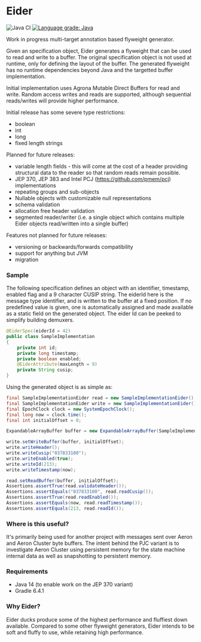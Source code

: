 # Eider

![Java CI](https://github.com/eleventy7/eider/workflows/Java%20CI/badge.svg) [![Language grade: Java](https://img.shields.io/lgtm/grade/java/g/eleventy7/eider.svg?logo=lgtm&logoWidth=18)](https://lgtm.com/projects/g/eleventy7/eider/context:java)

Work in progress multi-target annotation based flyweight generator.

Given an specification object, Eider generates a flyweight that can be used to read and write to a buffer. The original specification object is not used at runtime, only for defining the layout of the buffer. The generated flyweight has no runtime dependencies beyond Java and the targetted buffer implementation.

Initial implementation uses Agrona Mutable Direct Buffers for read and write. Random access writes and reads are supported, although sequential reads/writes will provide higher performance. 

Initial release has some severe type restrictions:

- boolean
- int
- long
- fixed length strings

Planned for future releases:

- variable length fields - this will come at the cost of a header providing structural data to the reader so that random reads remain possible.
- JEP 370, JEP 383 and Intel PCJ (https://github.com/pmem/pcj) implementations 
- repeating groups and sub-objects
- Nullable objects with customizable null representations 
- schema validation
- allocation free header validation
- segmented reader/writer (i.e. a single object which contains multiple Eider objects read/written into a single buffer)

Features not planned for future releases:

- versioning or backwards/forwards compatibility
- support for anything but JVM
- migration

### Sample

The following specification defines an object with an identifier, timestamp, enabled flag and a 9 character CUSIP string. The eiderId here is the message type identifier, and is written to the buffer at a fixed position. If no predefined value is given, one is automatically assigned and made available as a static field on the generated object. The eider Id can be peeked to simplify building demuxers. 

```java
@EiderSpec(eiderId = 42)
public class SampleImplementation
{
    private int id;
    private long timestamp;
    private boolean enabled;
    @EiderAttribute(maxLength = 9)
    private String cusip;
}
```

Using the generated object is as simple as:

```java
final SampleImplementationEider read = new SampleImplementationEider();
final SampleImplementationEider write = new SampleImplementationEider();
final EpochClock clock = new SystemEpochClock();
final long now = clock.time();
final int initialOffset = 0;

ExpandableArrayBuffer buffer = new ExpandableArrayBuffer(SampleImplementationEider.BUFFER_LENGTH);

write.setWriteBuffer(buffer, initialOffset);
write.writeHeader();
write.writeCusip("037833100");
write.writeEnabled(true);
write.writeId(213);
write.writeTimestamp(now);

read.setReadBuffer(buffer, initialOffset);
Assertions.assertTrue(read.validateHeader());
Assertions.assertEquals("037833100", read.readCusip());
Assertions.assertTrue(read.readEnabled());
Assertions.assertEquals(now, read.readTimestamp());
Assertions.assertEquals(213, read.readId());
```

### Where is this useful?

It's primarily being used for another project with messages sent over Aeron and Aeron Cluster byte buffers. The intent behind the PJC variant is to investigate Aeron Cluster using persistent memory for the state machine internal data as well as snapshotting to persistent memory.

### Requirements

- Java 14 (to enable work on the JEP 370 variant)
- Gradle 6.4.1

### Why Eider?

Eider ducks produce some of the highest performance and fluffiest down available. Compared to some other flyweight generators, Eider intends to be soft and fluffy to use, while retaining high performance.